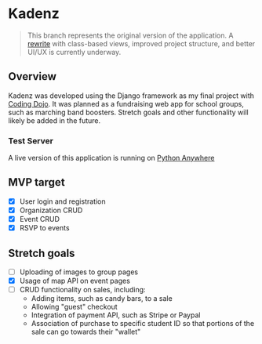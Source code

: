 # Kadenz

> This branch represents the original version of the application.
> A [rewrite](https://github.com/jaerrib/kadenz/tree/rewrite) with
> class-based views, improved project structure, and better UI/UX is currently
> underway.

## Overview

Kadenz was developed using the Django framework as my final project
with [Coding Dojo](https://www.codingdojo.com/). It was planned as a fundraising
web app for school groups, such as marching band boosters. Stretch goals and
other functionality will likely be added in the future.

### Test Server

A live version of this application is running
on [Python Anywhere](https://jaerrib.pythonanywhere.com/)

## MVP target

- [x] User login and registration
- [x] Organization CRUD
- [x] Event CRUD
- [x] RSVP to events

## Stretch goals

- [ ] Uploading of images to group pages
- [x] Usage of map API on event pages
- [ ] CRUD functionality on sales, including:
    - Adding items, such as candy bars, to a sale
    - Allowing "guest" checkout
    - Integration of payment API, such as Stripe or Paypal
    - Association of purchase to specific student ID so that portions of the
      sale can go towards their "wallet"
